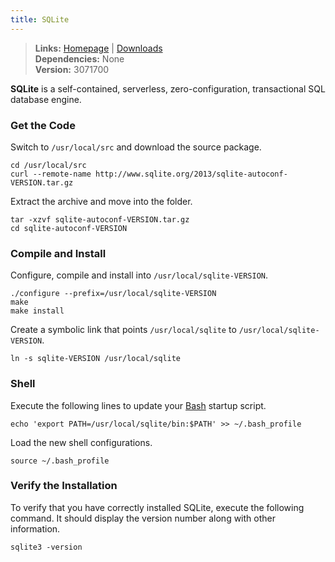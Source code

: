 ```yaml
---
title: SQLite
---
```



> **Links:** [Homepage](http://www.sqlite.org/) | [Downloads](http://www.sqlite.org/download.html)  
> **Dependencies:** None  
> **Version:** <span id="version">3071700</span>


**SQLite** is a self-contained, serverless, zero-configuration, transactional SQL database engine.


### Get the Code

Switch to `/usr/local/src` and download the source package.

	cd /usr/local/src
	curl --remote-name http://www.sqlite.org/2013/sqlite-autoconf-VERSION.tar.gz

Extract the archive and move into the folder.

	tar -xzvf sqlite-autoconf-VERSION.tar.gz
	cd sqlite-autoconf-VERSION


### Compile and Install

Configure, compile and install into `/usr/local/sqlite-VERSION`.

	./configure --prefix=/usr/local/sqlite-VERSION
	make
	make install

Create a symbolic link that points `/usr/local/sqlite` to `/usr/local/sqlite-VERSION`.

	ln -s sqlite-VERSION /usr/local/sqlite


### Shell

Execute the following lines to update your [Bash](http://en.wikipedia.org/wiki/Bash_%28Unix_shell%29) startup script.

	echo 'export PATH=/usr/local/sqlite/bin:$PATH' >> ~/.bash_profile

Load the new shell configurations.

	source ~/.bash_profile


### Verify the Installation

To verify that you have correctly installed SQLite, execute the following command. It should display the version number along with other information.

	sqlite3 -version
